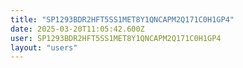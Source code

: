 ```yaml
---
title: "SP1293BDR2HFT5SS1MET8Y1QNCAPM2Q171C0H1GP4"
date: 2025-03-20T11:05:42.600Z
user: SP1293BDR2HFT5SS1MET8Y1QNCAPM2Q171C0H1GP4
layout: "users"
---
```

    